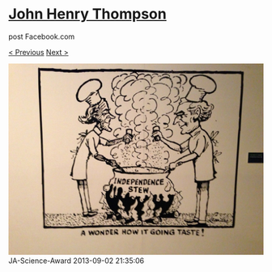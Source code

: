 # [John Henry Thompson](../README.md)
post Facebook.com

[< Previous](2013-09-02-11.md) [Next >](2013-09-02-13.md)

[![](../media/2013-09-02/JA-Science-Award-1.jpg)](../README.md)
JA-Science-Award
2013-09-02 21:35:06